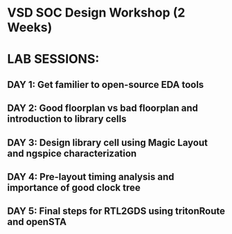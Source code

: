 # VSD SOC Design Workshop (2 Weeks)


# LAB SESSIONS:

## DAY 1: Get familier to open-source EDA tools

## DAY 2: Good floorplan vs bad floorplan and introduction to library cells

## DAY 3: Design library cell using Magic Layout and ngspice characterization

## DAY 4: Pre-layout timing analysis and importance of good clock tree

## DAY 5: Final steps for RTL2GDS using tritonRoute and openSTA


